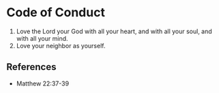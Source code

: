 # Code of Conduct
1. Love the Lord your God with all your heart, and with all your soul, and with all your mind.
2. Love your neighbor as yourself.

## References
- Matthew 22:37-39
